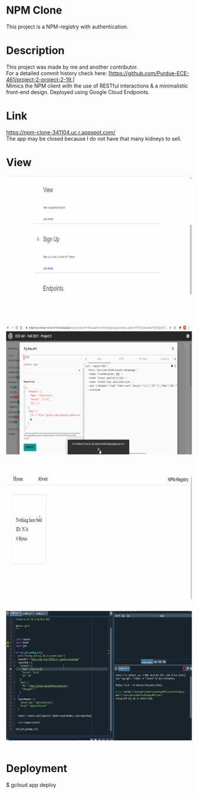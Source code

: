 # NPM Clone
This project is a NPM-registry with authentication. 

# Description
This project was made by me and another contributor. <br> For a detailed commit history check here: [https://github.com/Purdue-ECE-461/project-2-project-2-19.]
<br> Mimics the NPM client with the use of RESTful interactions & a minimalistic front-end design. Deployed using Google Cloud Endpoints.

# Link
https://npm-clone-341104.uc.r.appspot.com/ <br> The app may be closed because I do not have that many kidneys to sell.

# View
<img src="npm-gifs/1.gif" height="350"/>
<br> <br>
<br> <br>
<img src="npm-gifs/5.gif" height="350"/>
<br> <br>
<br> <br>
<img src="npm-gifs/3.gif" height="350"/>
<br> <br>
<img src="npm-gifs/4.gif" height="350"/>
<br> <br>


# Deployment
$ gcloud app deploy
